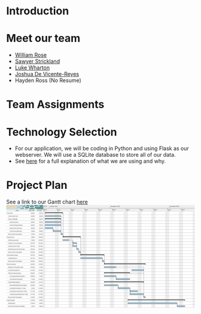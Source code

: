 # Introduction

# Meet our team
- [William Rose](./project-plan/resumes/william_rose.md)
- [Sawyer Strickland](./project-plan/resumes/sawyer_strickland.md)
- [Luke Wharton](./project-plan/resumes/luke_wharton.md)
- [Joshua De Vicente-Reyes](./project-plan/resumes/joshua_de_vicente.md)
- Hayden Ross (No Resume)

# Team Assignments

# Technology Selection
- For our application, we will be coding in Python and using Flask as our webserver. We will use a SQLite database to store all of our data.
- See [here](./project-plan/technology-selection/README.md) for a full explanation of what we are using and why.

# Project Plan
See a link to our Gantt chart [here](./project-plan/gantt-chart/ganttproject.gan)
![Gantt Chart Image](./project-plan/gantt-chart/ganttproject.png)
